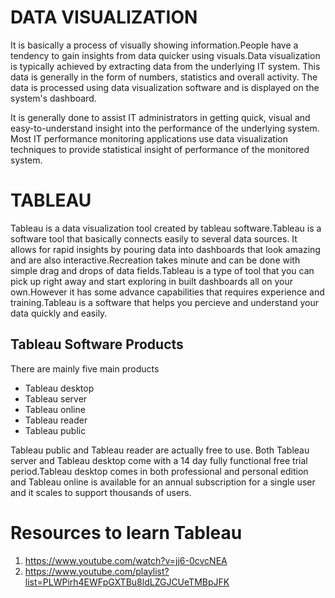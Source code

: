 # DATA VISUALIZATION

It is basically a process of visually showing information.People have a tendency to gain insights from data quicker using visuals.Data visualization is typically achieved by extracting data from the underlying IT system. This data is generally in the form of numbers, statistics and overall activity. The data is processed using data visualization software and is displayed on the system's dashboard.

It is generally done to assist IT administrators in getting quick, visual and easy-to-understand insight into the performance of the underlying system. Most IT performance monitoring applications use data visualization techniques to provide statistical insight of performance of the monitored system.

# TABLEAU

Tableau is a data visualization tool created by tableau software.Tableau is a software tool that basically connects easily to several data sources. It allows for rapid insights by pouring data into dashboards that look amazing and are also interactive.Recreation takes minute and can be done with simple drag and drops of data fields.Tableau is a type of tool that you can pick up right away and start exploring in built dashboards all on your own.However it has some advance capabilities that requires experience and training.Tableau is a software that helps you percieve and understand your data quickly and easily.

## Tableau Software Products
There are mainly five main products
- Tableau desktop
- Tableau server
- Tableau online
- Tableau reader
- Tableau public

Tableau public and Tableau reader are actually free to use. Both Tableau server and Tableau desktop come with a 14 day fully functional free trial period.Tableau desktop comes in both professional and personal edition and Tableau online is available for an annual subscription for a single user and it scales to support thousands of users.

# Resources to learn Tableau

1) https://www.youtube.com/watch?v=jj6-0cvcNEA
2) https://www.youtube.com/playlist?list=PLWPirh4EWFpGXTBu8ldLZGJCUeTMBpJFK